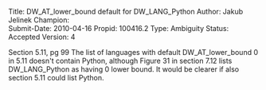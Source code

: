 Title:       DW_AT_lower_bound default for DW_LANG_Python
Author:      Jakub Jelinek
Champion:    
Submit-Date: 2010-04-16
Propid:      100416.2
Type:        Ambiguity
Status:      Accepted
Version:     4

Section 5.11, pg 99
The list of languages with default DW_AT_lower_bound 0 in 5.11 doesn't contain 
Python, although Figure 31 in section 7.12 lists DW_LANG_Python as having 0 
lower bound.  It would be clearer if also section 5.11 could list Python.
